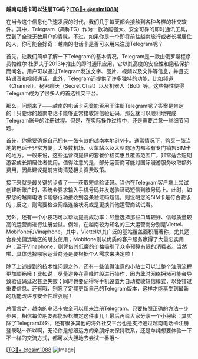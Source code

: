 **越南电话卡可以注册TG吗？[[TG💪+ @esim1088](https://t.me/s/esim1088)]**

在当今这个信息化飞速发展的时代，我们几乎每天都会接触到各种各样的社交软件。其中，Telegram（简称TG）作为一款功能强大、安全可靠的即时通讯工具，受到了全球无数用户的青睐。不过，如果你是一个即将前往越南旅行或者长期居住的人，你可能会好奇：越南的电话卡是否可以用来注册Telegram呢？

首先，让我们简单了解一下Telegram的基本情况。Telegram是一款由俄罗斯程序员帕维尔·杜罗夫于2013年推出的即时通讯应用，它以其高度的安全性和隐私保护而闻名。用户可以通过Telegram发送文字、图片、视频以及文件等信息，并且支持语音和视频通话。此外，Telegram还提供了许多独特的功能，比如频道（Channel）、秘密聊天（Secret Chat）以及机器人（Bot）等。这些特性使得Telegram成为了很多人的首选社交平台。

那么，问题来了——越南的电话卡究竟能否用于注册Telegram呢？答案是肯定的！只要你的越南电话卡能够正常接收短信验证码，那么就可以顺利地完成Telegram账号的注册过程。但是，在实际操作过程中，还是需要注意一些细节问题。

首先，你需要确保自己拥有一张有效的越南本地SIM卡。通常情况下，购买一张当地的电话卡非常方便，大多数机场、火车站以及大型商场内都会有专门销售SIM卡的地方。一般来说，这些运营商提供的套餐价格实惠且覆盖范围广，非常适合短期游客或长期居住者使用。值得注意的是，部分运营商可能对国际漫游服务收取额外费用，因此建议提前咨询清楚相关资费政策。

接下来就是最关键的步骤了——获取短信验证码。当你在Telegram客户端上尝试创建新账户时，系统会要求输入手机号码并发送验证码短信到该号码上。此时，如果您的越南电话卡能够成功接收到这条验证码短信，则说明您的SIM卡是符合要求的；反之，则需要检查网络连接状况或是更换其他运营商试试看。

另外，还有一个小技巧可以帮助提高成功率：尽量选择那些口碑较好、信号质量较高的运营商进行注册尝试。例如，在越南较为知名的三大运营商分别是Viettel、Mobifone和Vinaphone。其中，Viettel以其广泛的基站覆盖面积而著称，尤其适合身处偏远地区的朋友使用；Mobifone则以优质的客户服务赢得了大量忠实用户；至于Vinaphone，则凭借其低廉的价格吸引了众多预算有限的消费者。当然啦，具体选择哪家运营商还是要根据个人需求来决定啦！

除了上述提到的技术性问题之外，还有一些值得注意的小贴士可以让整个注册流程更加顺畅哦！比如说，尽量避免在高峰时段进行操作，因为此时网络拥堵可能会导致验证码延迟甚至失败；同时也要记得将手机设置为自动接收短信模式，以免错过重要信息。还有哦，别忘了定期更新自己的Telegram版本，这样才能享受到最新的功能改进与安全性增强呢！

总而言之，越南的电话卡完全可以用来注册Telegram。只要按照正确的方法一步步来，相信每位朋友都能轻松搞定这件事儿！最后再给大家分享一个小秘密：其实除了Telegram以外，还有很多其他的海外社交平台也是支持通过越南电话卡注册登录哒～所以啊，无论你是想跟远方的亲朋好友保持联系，还是单纯想要体验一下不一样的交流方式，都可以大胆地去尝试一番哦～

[[TG💪+ @esim1088](https://t.me/s/esim1088) ![Image](https://i.postimg.cc/4NQfJmqS/Snipaste-2025-05-13-00-14-12.png)]